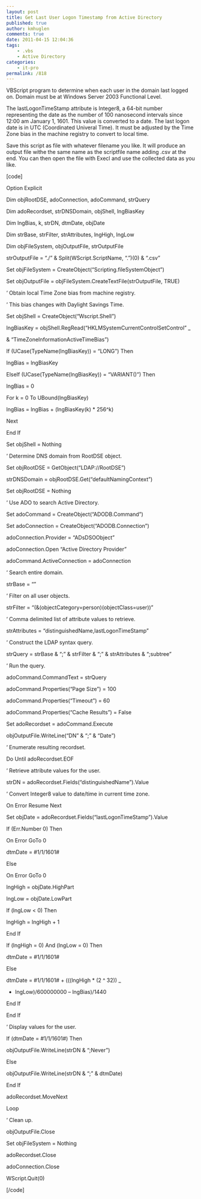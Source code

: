 ```yaml
---
layout: post
title: Get Last User Logon Timestamp from Active Directory
published: true
author: kmhuglen
comments: true
date: 2011-04-15 12:04:36
tags:
    - .vbs
    - Active Directory
categories:
    - it-pro
permalink: /818
---
```

VBScript program to determine when each user in the domain last logged on. Domain must be at Windows Server 2003 Functional Level.

The lastLogonTimeStamp attribute is Integer8, a 64-bit number representing the date as the number of 100 nanosecond intervals since 12:00 am January 1, 1601. This value is converted to a date. The last logon date is in UTC (Coordinated Univeral Time). It must be adjusted by the Time Zone bias in the machine registry to convert to local time.

Save this script as file with whatever filename you like. It will produce an output file withe the same name as the scriptfile name adding .csv at the end. You can then open the file with Execl and use the collected data as you like.

[code]
  
Option Explicit

Dim objRootDSE, adoConnection, adoCommand, strQuery
  
Dim adoRecordset, strDNSDomain, objShell, lngBiasKey
  
Dim lngBias, k, strDN, dtmDate, objDate
  
Dim strBase, strFilter, strAttributes, lngHigh, lngLow
  
Dim objFileSystem, objOutputFile, strOutputFile

strOutputFile = &#8220;./&#8221; & Split(WScript.ScriptName, &#8220;.&#8221;)(0) & &#8220;.csv&#8221;
  
Set objFileSystem = CreateObject(&#8220;Scripting.fileSystemObject&#8221;)
  
Set objOutputFile = objFileSystem.CreateTextFile(strOutputFile, TRUE)

&#8216; Obtain local Time Zone bias from machine registry.
  
&#8216; This bias changes with Daylight Savings Time.
  
Set objShell = CreateObject(&#8220;Wscript.Shell&#8221;)
  
lngBiasKey = objShell.RegRead(&#8220;HKLMSystemCurrentControlSetControl&#8221; _
  
& &#8220;TimeZoneInformationActiveTimeBias&#8221;)
  
If (UCase(TypeName(lngBiasKey)) = &#8220;LONG&#8221;) Then
  
lngBias = lngBiasKey
  
ElseIf (UCase(TypeName(lngBiasKey)) = &#8220;VARIANT()&#8221;) Then
  
lngBias = 0
  
For k = 0 To UBound(lngBiasKey)
  
lngBias = lngBias + (lngBiasKey(k) * 256^k)
  
Next
  
End If
  
Set objShell = Nothing

&#8216; Determine DNS domain from RootDSE object.
  
Set objRootDSE = GetObject(&#8220;LDAP://RootDSE&#8221;)
  
strDNSDomain = objRootDSE.Get(&#8220;defaultNamingContext&#8221;)
  
Set objRootDSE = Nothing

&#8216; Use ADO to search Active Directory.
  
Set adoCommand = CreateObject(&#8220;ADODB.Command&#8221;)
  
Set adoConnection = CreateObject(&#8220;ADODB.Connection&#8221;)
  
adoConnection.Provider = &#8220;ADsDSOObject&#8221;
  
adoConnection.Open &#8220;Active Directory Provider&#8221;
  
adoCommand.ActiveConnection = adoConnection

&#8216; Search entire domain.
  
strBase = &#8220;&#8221;

&#8216; Filter on all user objects.
  
strFilter = &#8220;(&(objectCategory=person)(objectClass=user))&#8221;

&#8216; Comma delimited list of attribute values to retrieve.
  
strAttributes = &#8220;distinguishedName,lastLogonTimeStamp&#8221;

&#8216; Construct the LDAP syntax query.
  
strQuery = strBase & &#8220;;&#8221; & strFilter & &#8220;;&#8221; & strAttributes & &#8220;;subtree&#8221;

&#8216; Run the query.
  
adoCommand.CommandText = strQuery
  
adoCommand.Properties(&#8220;Page Size&#8221;) = 100
  
adoCommand.Properties(&#8220;Timeout&#8221;) = 60
  
adoCommand.Properties(&#8220;Cache Results&#8221;) = False
  
Set adoRecordset = adoCommand.Execute

objOutputFile.WriteLine(&#8220;DN&#8221; & &#8220;;&#8221; & &#8220;Date&#8221;)
  
&#8216; Enumerate resulting recordset.
  
Do Until adoRecordset.EOF
  
&#8216; Retrieve attribute values for the user.
  
strDN = adoRecordset.Fields(&#8220;distinguishedName&#8221;).Value
  
&#8216; Convert Integer8 value to date/time in current time zone.
  
On Error Resume Next
  
Set objDate = adoRecordset.Fields(&#8220;lastLogonTimeStamp&#8221;).Value
  
If (Err.Number  0) Then
  
On Error GoTo 0
  
dtmDate = #1/1/1601#
  
Else
  
On Error GoTo 0
  
lngHigh = objDate.HighPart
  
lngLow = objDate.LowPart
  
If (lngLow < 0) Then
  
lngHigh = lngHigh + 1
  
End If
  
If (lngHigh = 0) And (lngLow = 0) Then
  
dtmDate = #1/1/1601#
  
Else
  
dtmDate = #1/1/1601# + (((lngHigh * (2 ^ 32)) _
  
+ lngLow)/600000000 &#8211; lngBias)/1440
  
End If
  
End If
  
&#8216; Display values for the user.
  
If (dtmDate = #1/1/1601#) Then
  
objOutputFile.WriteLine(strDN & &#8220;;Never&#8221;)
  
Else
  
objOutputFile.WriteLine(strDN & &#8220;;&#8221; & dtmDate)
  
End If
  
adoRecordset.MoveNext
  
Loop

&#8216; Clean up.
  
objOutputFile.Close
  
Set objFileSystem = Nothing
  
adoRecordset.Close
  
adoConnection.Close

WScript.Quit(0)
  
[/code]